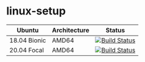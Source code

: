 # linux-setup

| Ubuntu               | Architecture | Status                                                                                                                                                           |
| -------------------- | ------------ | ---------------------------------------------------------------------------------------------------------------------------------------------------------------- |
| 18.04 Bionic         | AMD64        | [![Build Status](https://github.com/klaxalk/linux-setup/workflows/Bionic/badge.svg)](https://github.com/xpetresx/linux-setup/actions)                            |
| 20.04 Focal          | AMD64        | [![Build Status](https://github.com/klaxalk/linux-setup/workflows/Focal/badge.svg)](https://github.com/xpetresx/linux-setup/actions)                             |


